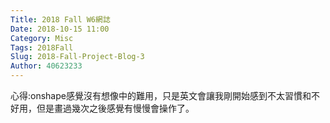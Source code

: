 ```yaml
---
Title: 2018 Fall W6網誌
Date: 2018-10-15 11:00
Category: Misc
Tags: 2018Fall
Slug: 2018-Fall-Project-Blog-3
Author: 40623233
---
```




<!-- PELICAN_END_SUMMARY -->

心得:onshape感覺沒有想像中的難用，只是英文會讓我剛開始感到不太習慣和不好用，但是畫過幾次之後感覺有慢慢會操作了。




